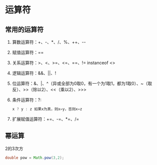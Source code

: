 # 运算符

## 常用的运算符

1. 算数运算符：+、-、*、/、%、++、--

2. 赋值运算符：==

3. 关系运算符：>、<、>=、<=、==、!= instanceof <>

4. 逻辑运算符：&&、||、!

5. 位运算符：&、|、^（异或全部为0取0，有一个为1取1，都为1取0）、~（取反）、>>（除以2）、<<（乘以2）、>>>

6. 条件运算符：?:

   ``` java
   x ? y : z 如果x为真，则x=y，否则x=z
   ```

7. 扩展赋值运算符：+=、-=、*=、/=

## 幂运算

2的3次方

``` Java
double pow = Math.pow(3,2);
```

